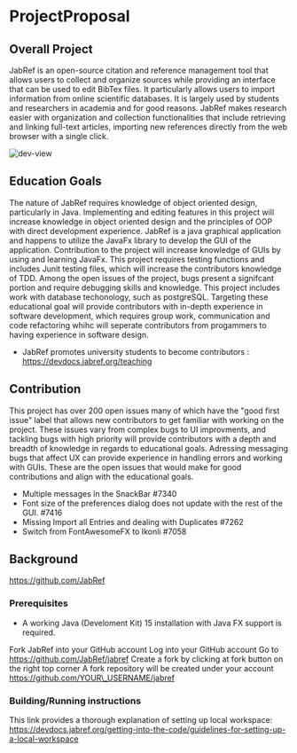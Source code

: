 # ProjectProposal

## Overall Project

JabRef is an open-source citation and reference management tool that allows users to collect and organize sources while providing an interface that can be used to edit BibTex files. It particularly allows users to import information from online scientific databases. It is largely used by students and researchers in academia and for good reasons. JabRef makes research easier with organization and collection functionalities that include retrieving and linking full-text articles, importing new references directly from the web browser with a single click.

![dev-view](https://user-images.githubusercontent.com/70276150/107999893-a3eecf80-6fb6-11eb-95fc-583cd05e2203.png)

## Education Goals

The nature of JabRef requires knowledge of object oriented design, particularly in Java. Implementing and editing features in this project will increase knowledge in object oriented design and the principles of OOP with direct development experience. JabRef is a java graphical application and happens to utilize the JavaFx library to develop the GUI of the application. Contribution to the project will increase knowledge of GUIs by using and learning JavaFx. This project requires testing functions and includes Junit testing files, which will increase the contributors knowledge of TDD. Among the open issues of the project, bugs present a signifcant portion and require debugging skills and knowledge. This project includes work with database techonology, such as postgreSQL. Targeting these educational goal will provide contributors with in-depth experience in software development, which requires group work, communication and code refactoring whihc will seperate contributors from progammers to having experience in software design.

* JabRef promotes university students to become contributors : https://devdocs.jabref.org/teaching

## Contribution

This project has over 200 open issues many of which have the "good first issue" label that allows new contributors to get familiar with working on the project. These issues vary from complex bugs to UI improvments, and tackling bugs with high priority will provide contributors with a depth and breadth of knowledge in regards to educational goals. Adressing messaging bugs that affect UX can provide experience in handling errors and working with GUIs. These are the open issues that would make for good contributions and align with the educational goals.

* Multiple messages in the SnackBar #7340
* Font size of the preferences dialog does not update with the rest of the GUI. #7416
* Missing Import all Entries and dealing with Duplicates #7262
* Switch from FontAwesomeFX to Ikonli #7058


## Background

https://github.com/JabRef

### Prerequisites 

* A working Java (Develoment Kit) 15 installation with Java FX support is required.

Fork JabRef into your GitHub account
Log into your GitHub account
Go to https://github.com/JabRef/jabref
Create a fork by clicking at fork button on the right top corner
A fork repository will be created under your account https://github.com/YOUR\_USERNAME/jabref

### Building/Running instructions
This link provides a thorough explanation of setting up local workspace: https://devdocs.jabref.org/getting-into-the-code/guidelines-for-setting-up-a-local-workspace
